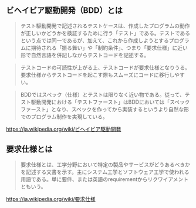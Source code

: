 ## ビヘイビア駆動開発（BDD）とは
>  テスト駆動開発で記述されるテストケースは、作成したプログラムの動作が正しいかどうかを検証するために行う「テスト」である。テストであるという点では同一であるが、加えて、これから作成しようとするプログラムに期待される「振る舞い」や「制約条件」、つまり「要求仕様」に近い形で自然言語を併記しながらテストコードを記述する。

>  テストコードの可読性が上がる上、テストコードが要求仕様となりうる。要求仕様からテストコードを起こす際もスムーズにコードに移行しやすい。

>  BDDではスペック（仕様）とテストは限りなく近い物である。従って、テスト駆動開発における「テストファースト」はBDDにおいては「スペックファースト」となり、スペックを作ってから実装するというより自然な形でのプログラム制作を実現している。

https://ja.wikipedia.org/wiki/ビヘイビア駆動開発

## 要求仕様とは
> 要求仕様とは、工学分野において特定の製品やサービスがどうあるべきかを記述する文書を示す。主にシステム工学とソフトウェア工学で使われる用語である。単に要件、または英語のrequirementからリクワイアメントともいう。

https://ja.wikipedia.org/wiki/要求仕様
